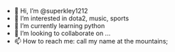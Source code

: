 - 👋 Hi, I’m @superkley1212
- 👀 I’m interested in dota2, music, sports
- 🌱 I’m currently learning python
- 💞️ I’m looking to collaborate on ...
- 📫 How to reach me: call my name at the mountains; 

<!---
superkley1212/superkley1212 is a ✨ special ✨ repository because its `README.md` (this file) appears on your GitHub profile.
You can click the Preview link to take a look at your changes.
--->
